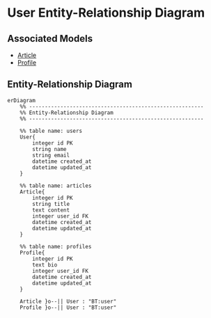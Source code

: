# User Entity-Relationship Diagram

## Associated Models

- [Article](../app/models/ERD_Article.md)
- [Profile](../app/models/ERD_Profile.md)

## Entity-Relationship Diagram

```mermaid
erDiagram
    %% --------------------------------------------------------
    %% Entity-Relationship Diagram
    %% --------------------------------------------------------

    %% table name: users
    User{
        integer id PK
        string name
        string email
        datetime created_at
        datetime updated_at
    }

    %% table name: articles
    Article{
        integer id PK
        string title
        text content
        integer user_id FK
        datetime created_at
        datetime updated_at
    }

    %% table name: profiles
    Profile{
        integer id PK
        text bio
        integer user_id FK
        datetime created_at
        datetime updated_at
    }

    Article }o--|| User : "BT:user"
    Profile }o--|| User : "BT:user"
```